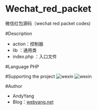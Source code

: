 # Wechat_red_packet
微信红包源码（wechat red packet codes)


#Description
* action：控制器
* lib   ：通用类
* index.php ：入口文件

#Language
PHP

#Supporting the project
![wexin](http://www.webyang.net/Public/images/zfbqrcode.png)
![wexin](http://www.webyang.net/Public/images/wxzf.jpg)

#Author
* AndyYang
* Blog：[webyang.net](http://www.webyang.net)
